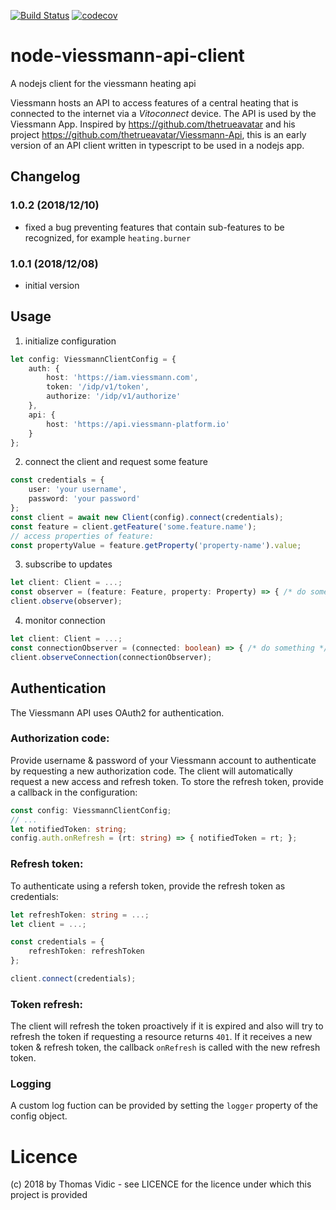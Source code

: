 [![Build Status](https://travis-ci.org/thovid/node-viessmann-api-client.svg?branch=master)](https://travis-ci.org/thovid/node-viessmann-api-client) [![codecov](https://codecov.io/gh/thovid/node-viessmann-api-client/branch/master/graph/badge.svg)](https://codecov.io/gh/thovid/node-viessmann-api-client)

# node-viessmann-api-client

A nodejs client for the viessmann heating api

Viessmann hosts an API to access features of a central heating that is connected to the internet via a *Vitoconnect* device. The API is used by the Viessmann App.
Inspired by https://github.com/thetrueavatar and his project https://github.com/thetrueavatar/Viessmann-Api, this is an early version of an API client written in typescript to be used in a nodejs app. 

## Changelog
### 1.0.2 (2018/12/10) 
- fixed a bug preventing features that contain sub-features to be recognized, for example `heating.burner`
### 1.0.1 (2018/12/08)
- initial version

## Usage
1. initialize configuration
```typescript
let config: ViessmannClientConfig = {
    auth: {
        host: 'https://iam.viessmann.com',
        token: '/idp/v1/token',
        authorize: '/idp/v1/authorize'
    },
    api: {
        host: 'https://api.viessmann-platform.io'
    }
};
```
2. connect the client and request some feature
```typescript
const credentials = {
    user: 'your username',
    password: 'your password'
};
const client = await new Client(config).connect(credentials);
const feature = client.getFeature('some.feature.name');
// access properties of feature:
const propertyValue = feature.getProperty('property-name').value;
```

3. subscribe to updates
```typescript
let client: Client = ...;
const observer = (feature: Feature, property: Property) => { /* do something */};
client.observe(observer);
```

4. monitor connection
```typescript
let client: Client = ...;
const connectionObserver = (connected: boolean) => { /* do something */};
client.observeConnection(connectionObserver);
```

## Authentication
The Viessmann API uses OAuth2 for authentication. 
### Authorization code: 
Provide username & password of your Viessmann account to authenticate by requesting a new authorization code. The client will automatically request a new access and refresh token. To store the refresh token, provide a callback in the configuration:
```typescript
const config: ViessmannClientConfig;
// ...
let notifiedToken: string;
config.auth.onRefresh = (rt: string) => { notifiedToken = rt; };
```
### Refresh token:
To authenticate using a refersh token, provide the refresh token as credentials:
```typescript
let refreshToken: string = ...;
let client = ...;

const credentials = {
    refreshToken: refreshToken
};

client.connect(credentials);
```
### Token refresh:
The client will refresh the token proactively if it is expired and also will try to refresh the token if requesting a resource returns `401`. If it receives a new token & refresh token, the callback `onRefresh` is called with the new refresh token.

### Logging
A custom log fuction can be provided by setting the `logger` property of the config object.

# Licence
(c) 2018 by Thomas Vidic - see LICENCE for the licence under which this project is provided
